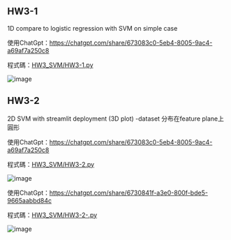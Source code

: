 ## HW3-1
1D compare to  logistic regression with SVM on simple case

使用ChatGpt：https://chatgpt.com/share/673083c0-5eb4-8005-9ac4-a69af7a250c8

程式碼：[HW3_SVM/HW3-1.py](https://github.com/sdf789/ITAD/blob/main/HW3_SVM/HW3-1.py)

![image](https://github.com/user-attachments/assets/0caec821-dea9-4adb-aff1-258f61543f55)

## HW3-2
2D SVM with streamlit deployment (3D plot) -dataset 分布在feature plane上圓形

使用ChatGpt：https://chatgpt.com/share/673083c0-5eb4-8005-9ac4-a69af7a250c8

程式碼：[HW3_SVM/HW3-2.py](https://github.com/sdf789/ITAD/blob/main/HW3_SVM/HW3-2.py)

![image](https://github.com/user-attachments/assets/09fb7abb-8847-46b2-9561-ab65f1e05301)

使用ChatGpt：https://chatgpt.com/share/6730841f-a3e0-800f-bde5-9665aabbd84c

程式碼：[HW3_SVM/HW3-2-.py](https://github.com/sdf789/ITAD/blob/main/HW3_SVM/HW3-2-.py)

![image](https://github.com/user-attachments/assets/c44054bc-7569-4e83-8a41-c9e3909f1380)
